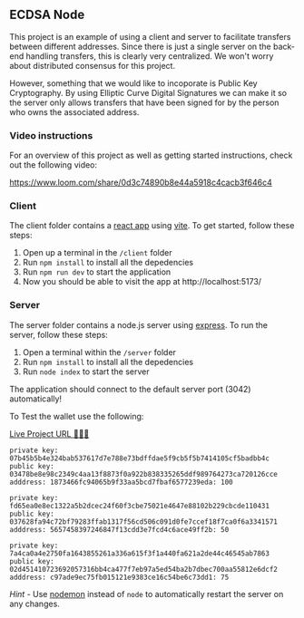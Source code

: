 ## ECDSA Node

This project is an example of using a client and server to facilitate transfers between different addresses. Since there is just a single server on the back-end handling transfers, this is clearly very centralized. We won't worry about distributed consensus for this project.

However, something that we would like to incoporate is Public Key Cryptography. By using Elliptic Curve Digital Signatures we can make it so the server only allows transfers that have been signed for by the person who owns the associated address.

### Video instructions
For an overview of this project as well as getting started instructions, check out the following video:

https://www.loom.com/share/0d3c74890b8e44a5918c4cacb3f646c4
 
### Client

The client folder contains a [react app](https://reactjs.org/) using [vite](https://vitejs.dev/). To get started, follow these steps:

1. Open up a terminal in the `/client` folder
2. Run `npm install` to install all the depedencies
3. Run `npm run dev` to start the application 
4. Now you should be able to visit the app at http://localhost:5173/

### Server

The server folder contains a node.js server using [express](https://expressjs.com/). To run the server, follow these steps:

1. Open a terminal within the `/server` folder 
2. Run `npm install` to install all the depedencies 
3. Run `node index` to start the server 

The application should connect to the default server port (3042) automatically! 

To Test the wallet use the following:

[Live Project URL 🚀🚀🚀](https://ecdsa.netlify.app/)

```
private key: 07b45b5b4e324bab537617d7e788e73bdffdae5f9cb5f5b7414105cf5badbb4c
public key: 03478be8e98c2349c4aa13f8873f0a922b838335265ddf989764273ca720126cce
adddress: 1873466fc94065b9f33aa5bcd7fbaf6577239eda: 100
```

```
private key: fd65ea0e8ec1322a5b2dcec24f60f3cbe75021e4647e88102b229cbcde110431
public key: 037628fa94c72bf79283ffab1317f56cd506c091d0fe7ccef18f7ca0f6a3341571
adddress: 5657458397246847f13cdd3e7fcd4c6ace49ff2b: 50
```

```
private key: 7a4ca0a4e2750fa1643855261a336a615f3f1a440fa621a2de44c46545ab7863
public key: 02d451410723692057316bb4ca477f7eb97a5ed54ba2b7dbec700aa55812e6dcf2
adddress: c97ade9ec75fb015121e9383ce16c54be6c73dd1: 75
```

_Hint_ - Use [nodemon](https://www.npmjs.com/package/nodemon) instead of `node` to automatically restart the server on any changes.
